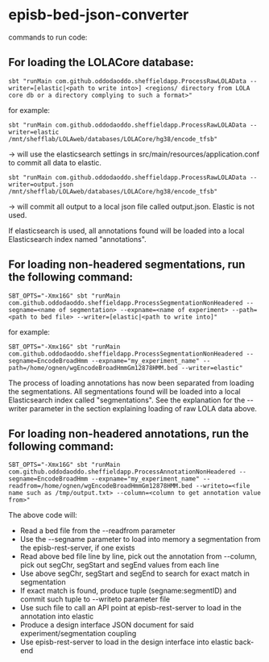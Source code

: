 # episb-bed-json-converter

commands to run code:

## For loading the LOLACore database:

``
sbt "runMain com.github.oddodaoddo.sheffieldapp.ProcessRawLOLAData --writer=[elastic|<path to write into>] <regions/ directory from LOLA core db or a directory complying to such a format>"
``

for example:

``
sbt "runMain com.github.oddodaoddo.sheffieldapp.ProcessRawLOLAData --writer=elastic /mnt/shefflab/LOLAweb/databases/LOLACore/hg38/encode_tfsb"
``

-> will use the elasticsearch settings in src/main/resources/application.conf to commit all data to elastic.

``
sbt "runMain com.github.oddodaoddo.sheffieldapp.ProcessRawLOLAData --writer=output.json /mnt/shefflab/LOLAweb/databases/LOLACore/hg38/encode_tfsb"
``

-> will commit all output to a local json file called output.json. Elastic is not used.

If elasticsearch is used, all annotations found will be loaded into a local Elasticsearch index named "annotations".

## For loading non-headered segmentations, run the following command:

``
SBT_OPTS="-Xmx16G" sbt "runMain com.github.oddodaoddo.sheffieldapp.ProcessSegmentationNonHeadered --segname=<name of segmentation> --expname=<name of experiment> --path=<path to bed file> --writer=[elastic|<path to write into]"
``

for example:

``
SBT_OPTS="-Xmx16G" sbt "runMain com.github.oddodaoddo.sheffieldapp.ProcessSegmentationNonHeadered --segname=EncodeBroadHmm --expname="my_experiment_name" --path=/home/ognen/wgEncodeBroadHmmGm12878HMM.bed --writer=elastic"
``

The process of loading annotations has now been separated from loading the segmentations. All segmentations found will be loaded into a local Elasticsearch index called "segmentations". See the explanation for the --writer parameter in the section explaining loading of raw LOLA data above.

## For loading non-headered annotations, run the following command:

``
SBT_OPTS="-Xmx16G" sbt "runMain com.github.oddodaoddo.sheffieldapp.ProcessAnnotationNonHeadered --segname=EncodeBroadHmm --expname="my_experiment_name" --readfrom=/home/ognen/wgEncodeBroadHmmGm12878HMM.bed --writeto=<file name such as /tmp/output.txt> --column=<column to get annotation value from>"
``

The above code will:

<ul>
<li>Read a bed file from the --readfrom parameter</li>
<li>Use the --segname parameter to load into memory a segmentation from the episb-rest-server, if one exists</li>
<li>Read above bed file line by line, pick out the annotation from --column, pick out segChr, segStart and segEnd values from each line</li>
<li>Use above segChr, segStart and segEnd to search for exact match in segmentation</li>
<li>If exact match is found, produce tuple (segname:segmentID) and commit such tuple to --writeto parameter file</li>
<li>Use such file to call an API point at episb-rest-server to load in the annotation into elastic</li>
<li>Produce a design interface JSON document for said experiment/segmentation coupling</li>
<li>Use episb-rest-server to load in the design interface into elastic back-end</li>
</ul>
